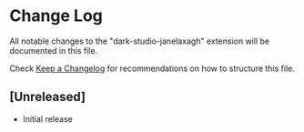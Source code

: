 # Change Log

All notable changes to the "dark-studio-janelaxagh" extension will be documented in this file.

Check [Keep a Changelog](http://keepachangelog.com/) for recommendations on how to structure this file.

## [Unreleased]

- Initial release

